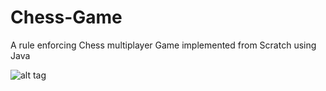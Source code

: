 # Chess-Game
A rule enforcing Chess multiplayer Game implemented from Scratch using Java

![alt tag](https://raw.githubusercontent.com/DaveScof/Chess-Game/tree/master/ReadMeImages/1-StartScreen.png)

